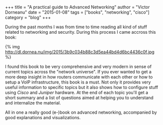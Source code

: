 +++
title = "A practical guide to Advanced Networking"
author = "Victor Dorneanu"
date = "2015-01-08"
tags = ["books", "networking", "cisco"]
category = "blog"
+++

During the past months I was from time to time reading all kind of stuff related to networking and security. During this process I came accross this book:

{% img http://dl.dornea.nu/img/2015/3b9c034b88c3d5ea44bd4d6bc4436c0f.jpg %}

I found this book to be very comprehensive and very modern in sense of current topics
across the "network universe". If you ever wanted to get a more deep insight in how
routers communicate with each other or how to setup a VoIP infrastructure, this book 
is a must. Not only it provides very useful information to specific topics but it also
shows how to configure stuff using *Cisco* and *Juniper* hardware. At the end of each 
topic you'll get a short summary and a list of questions aimed at helping you to 
understand and internalize the material.

All in one a really good (e-)book on advanced networking, accompanied by good explanations
and visualizations.

